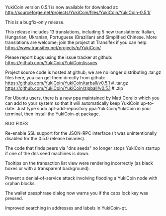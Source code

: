 YukiCoin version 0.5.1 is now available for download at:
http://sourceforge.net/projects/YukiCoin/files/YukiCoin/YukiCoin-0.5.1/

This is a bugfix-only release.

This release includes 13 translations, including 5 new translations:
Italian, Hungarian, Ukranian, Portuguese (Brazilian) and Simplified Chinese.
More translations are welcome; join the project at Transifex if you can help:
https://www.transifex.net/projects/p/YukiCoin/

Please report bugs using the issue tracker at github:
https://github.com/YukiCoin/YukiCoin/issues

Project source code is hosted at github; we are no longer
distributing .tar.gz files here, you can get them
directly from github:
https://github.com/YukiCoin/YukiCoin/tarball/v0.5.1  # .tar.gz
https://github.com/YukiCoin/YukiCoin/zipball/v0.5.1  # .zip

For Ubuntu users, there is a new ppa maintained by Matt Corallo which
you can add to your system so that it will automatically keep
YukiCoin up-to-date.  Just type
sudo apt-add-repository ppa:YukiCoin/YukiCoin
in your terminal, then install the YukiCoin-qt package.


BUG FIXES

Re-enable SSL support for the JSON-RPC interface (it was unintentionally
disabled for the 0.5.0 release binaries).

The code that finds peers via "dns seeds" no longer stops YukiCoin startup
if one of the dns seed machines is down.

Tooltips on the transaction list view were rendering incorrectly (as black boxes
or with a transparent background).

Prevent a denial-of-service attack involving flooding a YukiCoin node with
orphan blocks.

The wallet passphrase dialog now warns you if the caps lock key was pressed.

Improved searching in addresses and labels in YukiCoin-qt.
